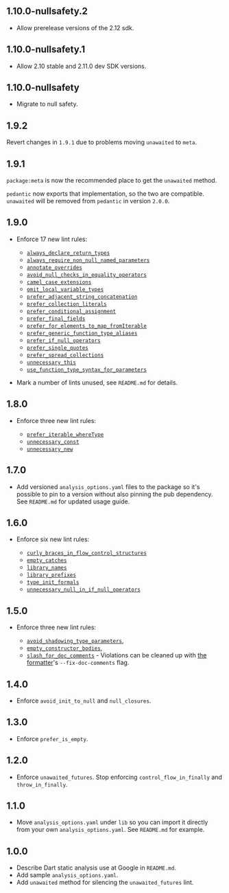 ## 1.10.0-nullsafety.2

- Allow prerelease versions of the 2.12 sdk.

## 1.10.0-nullsafety.1

- Allow 2.10 stable and 2.11.0 dev SDK versions.

## 1.10.0-nullsafety

- Migrate to null safety.

## 1.9.2

Revert changes in `1.9.1` due to problems moving `unawaited` to `meta`.

## 1.9.1

`package:meta` is now the recommended place to get the `unawaited` method.

`pedantic` now exports that implementation, so the two are compatible.
`unawaited` will be removed from `pedantic` in version `2.0.0`.

## 1.9.0

- Enforce 17 new lint rules:

  - [`always_declare_return_types`]
  - [`always_require_non_null_named_parameters`]
  - [`annotate_overrides`]
  - [`avoid_null_checks_in_equality_operators`]
  - [`camel_case_extensions`]
  - [`omit_local_variable_types`]
  - [`prefer_adjacent_string_concatenation`]
  - [`prefer_collection_literals`]
  - [`prefer_conditional_assignment`]
  - [`prefer_final_fields`]
  - [`prefer_for_elements_to_map_fromIterable`]
  - [`prefer_generic_function_type_aliases`]
  - [`prefer_if_null_operators`]
  - [`prefer_single_quotes`]
  - [`prefer_spread_collections`]
  - [`unnecessary_this`]
  - [`use_function_type_syntax_for_parameters`]

- Mark a number of lints unused, see `README.md` for details.

[`always_declare_return_types`]: https://dart-lang.github.io/linter/lints/always_declare_return_types.html
[`always_require_non_null_named_parameters`]: https://dart-lang.github.io/linter/lints/always_require_non_null_named_parameters.html
[`annotate_overrides`]: https://dart-lang.github.io/linter/lints/annotate_overrides.html
[`avoid_null_checks_in_equality_operators`]: https://dart-lang.github.io/linter/lints/avoid_null_checks_in_equality_operators.html
[`camel_case_extensions`]: https://dart-lang.github.io/linter/lints/camel_case_extensions.html
[`omit_local_variable_types`]: https://dart-lang.github.io/linter/lints/omit_local_variable_types.html
[`prefer_adjacent_string_concatenation`]: https://dart-lang.github.io/linter/lints/prefer_adjacent_string_concatenation.html
[`prefer_collection_literals`]: https://dart-lang.github.io/linter/lints/prefer_collection_literals.html
[`prefer_conditional_assignment`]: https://dart-lang.github.io/linter/lints/prefer_conditional_assignment.html
[`prefer_final_fields`]: https://dart-lang.github.io/linter/lints/prefer_final_fields.html
[`prefer_for_elements_to_map_fromIterable`]: https://dart-lang.github.io/linter/lints/prefer_for_elements_to_map_fromIterable.html
[`prefer_generic_function_type_aliases`]: https://dart-lang.github.io/linter/lints/prefer_generic_function_type_aliases.html
[`prefer_if_null_operators`]: https://dart-lang.github.io/linter/lints/prefer_if_null_operators.html
[`prefer_single_quotes`]: https://dart-lang.github.io/linter/lints/prefer_single_quotes.html
[`prefer_spread_collections`]: https://dart-lang.github.io/linter/lints/prefer_spread_collections.html
[`unnecessary_this`]: https://dart-lang.github.io/linter/lints/unnecessary_this.html
[`use_function_type_syntax_for_parameters`]: https://dart-lang.github.io/linter/lints/use_function_type_syntax_for_parameters.html

## 1.8.0

- Enforce three new lint rules:

  - [`prefer_iterable_whereType`]
  - [`unnecessary_const`]
  - [`unnecessary_new`]

[`prefer_iterable_whereType`]: https://dart-lang.github.io/linter/lints/prefer_iterable_whereType.html
[`unnecessary_const`]: https://dart-lang.github.io/linter/lints/unnecessary_const.html
[`unnecessary_new`]: https://dart-lang.github.io/linter/lints/unnecessary_new.html

## 1.7.0

- Add versioned `analysis_options.yaml` files to the package so it's possible
  to pin to a version without also pinning the pub dependency. See `README.md`
  for updated usage guide.

## 1.6.0

- Enforce six new lint rules:

  - [`curly_braces_in_flow_control_structures`]
  - [`empty_catches`]
  - [`library_names`]
  - [`library_prefixes`]
  - [`type_init_formals`]
  - [`unnecessary_null_in_if_null_operators`]

[`curly_braces_in_flow_control_structures`]: https://dart-lang.github.io/linter/lints/curly_braces_in_flow_control_structures.html
[`empty_catches`]: https://dart-lang.github.io/linter/lints/empty_catches.html
[`library_names`]: https://dart-lang.github.io/linter/lints/library_names.html
[`library_prefixes`]: https://dart-lang.github.io/linter/lints/library_prefixes.html
[`type_init_formals`]: https://dart-lang.github.io/linter/lints/type_init_formals.html
[`unnecessary_null_in_if_null_operators`]: https://dart-lang.github.io/linter/lints/unnecessary_null_in_if_null_operators.html

## 1.5.0

- Enforce three new lint rules:

  - [`avoid_shadowing_type_parameters`],
  - [`empty_constructor_bodies`],
  - [`slash_for_doc_comments`] - Violations can be cleaned up with
    [the formatter]'s `--fix-doc-comments` flag.

[`avoid_shadowing_type_parameters`]: https://dart-lang.github.io/linter/lints/avoid_shadowing_type_parameters.html
[`empty_constructor_bodies`]: https://dart-lang.github.io/linter/lints/empty_constructor_bodies.html
[`slash_for_doc_comments`]: https://dart-lang.github.io/linter/lints/slash_for_doc_comments.html
[the formatter]: https://github.com/dart-lang/dart_style#style-fixes

## 1.4.0

- Enforce `avoid_init_to_null` and `null_closures`.

## 1.3.0

- Enforce `prefer_is_empty`.

## 1.2.0

- Enforce `unawaited_futures`. Stop enforcing `control_flow_in_finally` and
  `throw_in_finally`.

## 1.1.0

- Move `analysis_options.yaml` under `lib` so you can import it directly from
  your own `analysis_options.yaml`. See `README.md` for example.

## 1.0.0

- Describe Dart static analysis use at Google in `README.md`.
- Add sample `analysis_options.yaml`.
- Add `unawaited` method for silencing the `unawaited_futures` lint.
